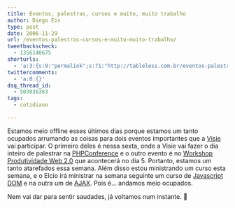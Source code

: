 ```yaml
---
title: Eventos, palestras, cursos e muito, muito trabalho
author: Diego Eis
type: post
date: 2006-11-29
url: /eventos-palestras-cursos-e-muito-muito-trabalho/
tweetbackscheck:
  - 1356140675
shorturls:
  - 'a:3:{s:9:"permalink";s:71:"http://tableless.com.br/eventos-palestras-cursos-e-muito-muito-trabalho";s:7:"tinyurl";s:26:"http://tinyurl.com/3hr6a3b";s:4:"isgd";s:19:"http://is.gd/eRSmHo";}'
twittercomments:
  - 'a:0:{}'
dsq_thread_id:
  - 503036363
tags:
  - cotidiano

---
```

Estamos meio offline esses últimos dias porque estamos um tanto ocupados arrumando as coisas para dois eventos importantes que a [Visie][1] vai participar. O primeiro deles é nessa sexta, onde a Visie vai fazer o dia inteiro de palestrar na [PHPConference][2] e o outro evento é no [Workshop Produtividade Web 2.0][3] que acontecerá no dia 5. Portanto, estamos um tanto atarefados essa semana. Além disso estou ministrando um curso esta semana, e o Elcio irá ministrar na semana seguinte um curso de [Javascript DOM][4] e na outra um de [AJAX][5]. Pois é&#8230; andamos meio ocupados.

Nem vai dar para sentir saudades, já voltamos num instante. 🙂

 [1]: http://visie.com.br/
 [2]: http://www.temporealeventos.com.br/?area=13&tipo=1&id=1366
 [3]: http://visie.com.br/workshop/
 [4]: http://visie.com.br/cursos/intermediarios/javascript.php
 [5]: http://visie.com.br/cursos/ajax1.php